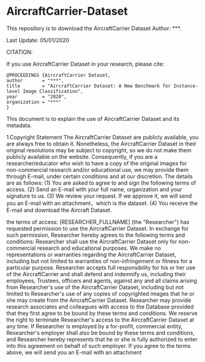 # AircraftCarrier-Dataset
This repository is to download the AircraftCarrier Dataset
Author: ***.

Last Update: 05/01/2020

CITATION:

If you use AircraftCarrier Dataset in your research, please cite:

	@PROCEEDINGS {AircraftCarrier Dataset,
	author       = "***",
	title        = "AircraftCarrier Dataset: A New Benchmark for Instance-level Image Classification",
	year         = "2020",
	organization = "***"
	}
This document is to explain the use of AircraftCarrier Dataset and its metadata.

1.Copyright Statement
  The AircraftCarrier Dataset are publicly available, you are always free to obtain it. Nonetheless, the AircraftCarrier Dataset in their original resolutions may be subject to copyright, so we do not make them publicly available on the website.
Consequently, if you are a researcher/educator who wish to have a copy of the original images for non-commercial research and/or educational use, we may provide them through E-mail, under certain conditions and at our discretion. The details are as follows:
 (1) You are asked to agree to and sign the following terms of access.
 (2) Send an E-mail with your full name, organization and your signature to us.
 (3) We review your request. If we approve it, we will send you an E-mail with an attachment，which is the dataset.
 (4) You receive the E-mail and download the Aircraft Dataset.

the terms of access:
  [RESEARCHER_FULLNAME] (the "Researcher") has requested permission to use the AircraftCarrier Dataset. In exchange for such permission, Researcher hereby agrees to the following terms and conditions:
  Researcher shall use the AircraftCarrier Dataset only for non-commercial research and educational purposes.
  We make no representations or warranties regarding the AircraftCarrier Dataset, including but not limited to warranties of non-infringement or fitness for a particular purpose.
  Researcher accepts full responsibility for his or her use of the AircraftCarrier and shall defend and indemnify us, including their employees, Trustees, officers and agents, against any and all claims arising from Researcher's use of the AircraftCarrier Dataset, including but not limited to Researcher's use of any copies of copyrighted images that he or she may create from the AircraftCarrier Dataset.
  Researcher may provide research associates and colleagues with access to the Database provided that they first agree to be bound by these terms and conditions.
  We reserve the right to terminate Researcher's access to the AircraftCarrier Dataset at any time.
  If Researcher is employed by a for-profit, commercial entity, Researcher's employer shall also be bound by these terms and conditions, and Researcher hereby represents that he or she is fully authorized to enter into this agreement on behalf of such employer.
  If you agree to the terms above, we will send you an E-mail with an attachment

